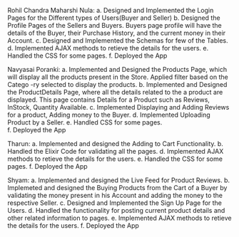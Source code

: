 Rohil Chandra Maharshi Nula: 
a. Designed and Implemented the Login Pages for the Different types 
of Users(Buyer and Seller)
b. Designed the Profile Pages of the Sellers and Buyers. Buyers page
profile will have the details of the Buyer, their Purchase History,
and the current money in their Account.
c. Designed and Implemented the Schemas for few of the Tables.
d. Implemented AJAX methods to retieve the details for the users.
e. Handled the CSS for some pages.
f. Deployed the App

Navyasai Poranki:
a. Implemented and Designed the Products Page, which will display all
the products present in the Store. Applied filter based on the Catego
-ry selected to display the products.
b. Implemented and Designed the ProductDetails Page, where all the 
details related to the a product are displayed. This page contains
 Details for a Product such as Reviews, InStock, Quantity Available.
c. Implemented Displaying and Adding Reviews for a product, Adding
money to the Buyer.
d. Implemented Uploading Product by a Seller.
e. Handled CSS for some pages.  
f. Deployed the App

Tharun:
a. Implemented and designed the Adding to Cart Functionality.
b. Handled the Elixir Code for validating all the pages.
d. Implemented AJAX methods to retieve the details for the users.
e. Handled the CSS for some pages.
f. Deployed the App

Shyam:
a. Implemented and designed the Live Feed for Product Reviews.
b. Implemeted and designed the Buying Products from the Cart of a
   Buyer by validating the money present in his Account and adding
   the money to the respective Seller.
c. Designed and Implemented the Sign Up Page for the Users.
d. Handled the functionality for posting current product details
   and other related information to pages.
e. Implemented AJAX methods to retieve the details for the users.
f. Deployed the App
